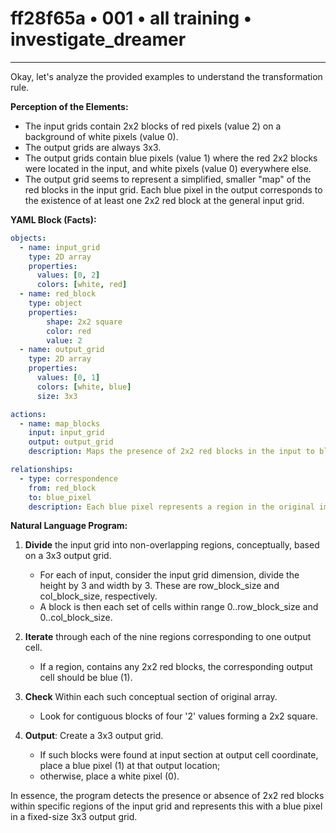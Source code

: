 # ff28f65a • 001 • all training • investigate_dreamer

---
Okay, let's analyze the provided examples to understand the transformation rule.

**Perception of the Elements:**

*   The input grids contain 2x2 blocks of red pixels (value 2) on a background of white pixels (value 0).
*   The output grids are always 3x3.
*   The output grids contain blue pixels (value 1) where the red 2x2 blocks were located in the input, and white pixels (value 0) everywhere else.
*   The output grid seems to represent a simplified, smaller "map" of the red blocks in the input grid. Each blue pixel in the output corresponds to the existence of at least one 2x2 red block at the general input grid.

**YAML Block (Facts):**



```yaml
objects:
  - name: input_grid
    type: 2D array
    properties:
      values: [0, 2]
      colors: [white, red]
  - name: red_block
    type: object
    properties:
        shape: 2x2 square
        color: red
        value: 2
  - name: output_grid
    type: 2D array
    properties:
      values: [0, 1]
      colors: [white, blue]
      size: 3x3

actions:
  - name: map_blocks
    input: input_grid
    output: output_grid
    description: Maps the presence of 2x2 red blocks in the input to blue pixels in the output.

relationships:
  - type: correspondence
    from: red_block
    to: blue_pixel
    description: Each blue pixel represents a region in the original image where a 2x2 red block was present.

```



**Natural Language Program:**

1.  **Divide** the input grid into non-overlapping regions, conceptually, based on a 3x3 output grid.
    *   For each of input, consider the input grid dimension, divide the height by 3 and width by 3. These are row\_block\_size and col\_block\_size, respectively.
    *   A block is then each set of cells within range 0..row\_block\_size and 0..col\_block\_size.

2.  **Iterate** through each of the nine regions corresponding to one output cell.
    *   If a region, contains any 2x2 red blocks, the corresponding output cell should be blue (1).

3. **Check** Within each such conceptual section of original array.
    *    Look for contiguous blocks of four '2' values forming a 2x2 square.

4.  **Output**: Create a 3x3 output grid.
    *   If such blocks were found at input section at output cell coordinate, place a blue pixel (1) at that output location;
    *   otherwise, place a white pixel (0).

In essence, the program detects the presence or absence of 2x2 red blocks within specific regions of the input grid and represents this with a blue pixel in a fixed-size 3x3 output grid.

